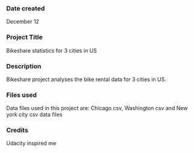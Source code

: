 ### Date created
December 12
### Project Title
Bikeshare statistics for 3 cities in US
### Description
Bikeshare project analyses the bike rental data for 3 cities in US.
### Files used
Data files used in this project are:
Chicago csv, Washington csv and New york city csv data files
### Credits
Udacity inspired me
